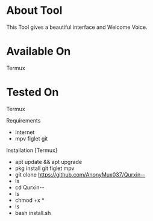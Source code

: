 # About Tool
This Tool gives a beautiful interface and Welcome Voice.

# Available On 
Termux

# Tested On
Termux

Requirements 
* Internet 
* mpv figlet git

Installation [Termux]
* apt update && apt upgrade
* pkg install git figlet mpv
* git clone https://github.com/AnonyMux037/Qurxin--
* ls
* cd Qurxin--
* ls
* chmod +x *
* ls
* bash install.sh
